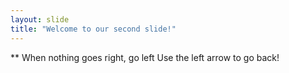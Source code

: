 ```yaml
---
layout: slide
title: "Welcome to our second slide!"
---
```

** When nothing goes right, go left
Use the left arrow to go back!

